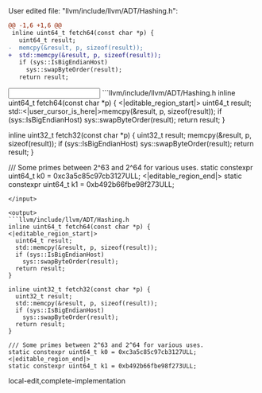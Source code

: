 <events>
User edited file: "llvm/include/llvm/ADT/Hashing.h":

```diff
@@ -1,6 +1,6 @@
 inline uint64_t fetch64(const char *p) {
   uint64_t result;
-  memcpy(&result, p, sizeof(result));
+  std::memcpy(&result, p, sizeof(result));
   if (sys::IsBigEndianHost)
     sys::swapByteOrder(result);
   return result;
```
</events>

<input>
```llvm/include/llvm/ADT/Hashing.h
inline uint64_t fetch64(const char *p) {
<|editable_region_start|>
  uint64_t result;
  std::<|user_cursor_is_here|>memcpy(&result, p, sizeof(result));
  if (sys::IsBigEndianHost)
    sys::swapByteOrder(result);
  return result;
}

inline uint32_t fetch32(const char *p) {
  uint32_t result;
  memcpy(&result, p, sizeof(result));
  if (sys::IsBigEndianHost)
    sys::swapByteOrder(result);
  return result;
}

/// Some primes between 2^63 and 2^64 for various uses.
static constexpr uint64_t k0 = 0xc3a5c85c97cb3127ULL;
<|editable_region_end|>
static constexpr uint64_t k1 = 0xb492b66fbe98f273ULL;
```
</input>

<output>
```llvm/include/llvm/ADT/Hashing.h
inline uint64_t fetch64(const char *p) {
<|editable_region_start|>
  uint64_t result;
  std::memcpy(&result, p, sizeof(result));
  if (sys::IsBigEndianHost)
    sys::swapByteOrder(result);
  return result;
}

inline uint32_t fetch32(const char *p) {
  uint32_t result;
  std::memcpy(&result, p, sizeof(result));
  if (sys::IsBigEndianHost)
    sys::swapByteOrder(result);
  return result;
}

/// Some primes between 2^63 and 2^64 for various uses.
static constexpr uint64_t k0 = 0xc3a5c85c97cb3127ULL;
<|editable_region_end|>
static constexpr uint64_t k1 = 0xb492b66fbe98f273ULL;
```
</output>
<labels>
local-edit,complete-implementation
</labels>